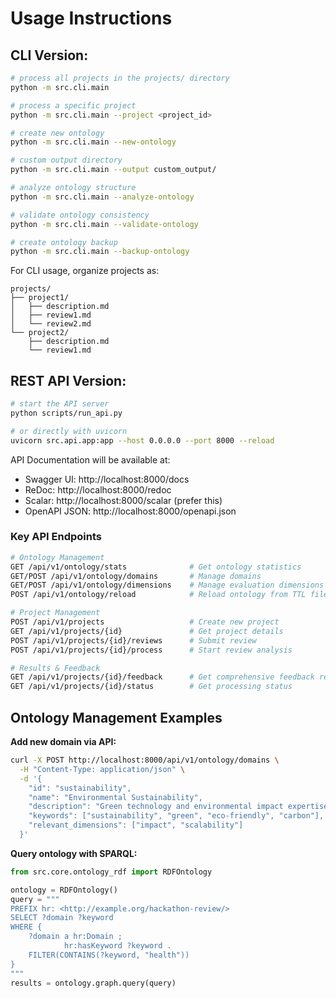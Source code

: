# Usage Instructions

## CLI Version:
```bash
# process all projects in the projects/ directory
python -m src.cli.main

# process a specific project
python -m src.cli.main --project <project_id>

# create new ontology
python -m src.cli.main --new-ontology

# custom output directory
python -m src.cli.main --output custom_output/

# analyze ontology structure
python -m src.cli.main --analyze-ontology

# validate ontology consistency
python -m src.cli.main --validate-ontology

# create ontology backup
python -m src.cli.main --backup-ontology
```

For CLI usage, organize projects as:
```
projects/
├── project1/
│   ├── description.md
│   ├── review1.md
│   └── review2.md
└── project2/
    ├── description.md
    └── review1.md
```

## REST API Version:
```bash
# start the API server
python scripts/run_api.py

# or directly with uvicorn
uvicorn src.api.app:app --host 0.0.0.0 --port 8000 --reload
```

API Documentation will be available at:
- Swagger UI: http://localhost:8000/docs
- ReDoc: http://localhost:8000/redoc
- Scalar: http://localhost:8000/scalar (prefer this)
- OpenAPI JSON: http://localhost:8000/openapi.json

### Key API Endpoints

```bash
# Ontology Management
GET /api/v1/ontology/stats              # Get ontology statistics
GET/POST /api/v1/ontology/domains       # Manage domains
GET/POST /api/v1/ontology/dimensions    # Manage evaluation dimensions
POST /api/v1/ontology/reload            # Reload ontology from TTL file

# Project Management
POST /api/v1/projects                   # Create new project
GET /api/v1/projects/{id}               # Get project details
POST /api/v1/projects/{id}/reviews      # Submit review
POST /api/v1/projects/{id}/process      # Start review analysis

# Results & Feedback
GET /api/v1/projects/{id}/feedback      # Get comprehensive feedback report
GET /api/v1/projects/{id}/status        # Get processing status
```

## Ontology Management Examples

**Add new domain via API:**
```bash
curl -X POST http://localhost:8000/api/v1/ontology/domains \
  -H "Content-Type: application/json" \
  -d '{
    "id": "sustainability",
    "name": "Environmental Sustainability",
    "description": "Green technology and environmental impact expertise",
    "keywords": ["sustainability", "green", "eco-friendly", "carbon"],
    "relevant_dimensions": ["impact", "scalability"]
  }'
```

**Query ontology with SPARQL:**
```python
from src.core.ontology_rdf import RDFOntology

ontology = RDFOntology()
query = """
PREFIX hr: <http://example.org/hackathon-review/>
SELECT ?domain ?keyword
WHERE {
    ?domain a hr:Domain ;
            hr:hasKeyword ?keyword .
    FILTER(CONTAINS(?keyword, "health"))
}
"""
results = ontology.graph.query(query)
```
